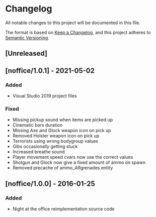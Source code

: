 # Changelog

All notable changes to this project will be documented in this file.

The format is based on [Keep a Changelog](https://keepachangelog.com/en/1.0.0/),
and this project adheres to [Semantic Versioning](https://semver.org/spec/v2.0.0.html).

## [Unreleased]

## [noffice/1.0.1] - 2021-05-02

### Added

- Visual Studio 2019 project files

### Fixed

- Missing pickup sound when items are picked up
- Cinematic bars duration
- Missing Axe and Glock weapon icon on pick up
- Removed Holster weapon icon on pick up
- Terrorists using wrong bodygroup values
- Gibs occasionally getting stuck
- Increased breathe sound
- Player movement speed cvars now use the correct values
- Shotgun and Glock now give a fixed amount of ammo on spawn
- Removed precache of ammo_ARgrenades entity

## [noffice/1.0.0] - 2016-01-25

### Added

- Night at the office reimplementation source code
